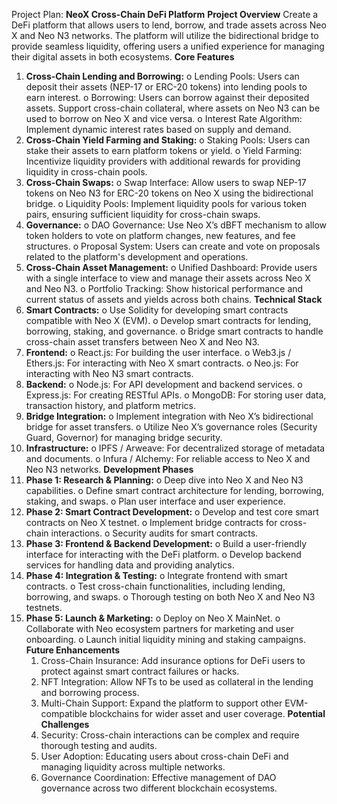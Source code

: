 Project Plan: **NeoX Cross-Chain DeFi Platform**
**Project Overview**
Create a DeFi platform that allows users to lend, borrow, and trade assets across Neo X and Neo N3 networks. The platform will utilize the bidirectional bridge to provide seamless liquidity, offering users a unified experience for managing their digital assets in both ecosystems.
**Core Features**
1.	**Cross-Chain Lending and Borrowing:**
    o	Lending Pools: Users can deposit their assets (NEP-17 or ERC-20 tokens) into lending pools to earn interest.
    o	Borrowing: Users can borrow against their deposited assets. Support cross-chain collateral, where assets on Neo N3 can be used to borrow on Neo X and vice versa.
    o	Interest Rate Algorithm: Implement dynamic interest rates based on supply and demand.
2.	**Cross-Chain Yield Farming and Staking:**
    o	Staking Pools: Users can stake their assets to earn platform tokens or yield.
    o	Yield Farming: Incentivize liquidity providers with additional rewards for providing liquidity in cross-chain pools.
3.	**Cross-Chain Swaps:**
    o	Swap Interface: Allow users to swap NEP-17 tokens on Neo N3 for ERC-20 tokens on Neo X using the bidirectional bridge.
    o	Liquidity Pools: Implement liquidity pools for various token pairs, ensuring sufficient liquidity for cross-chain swaps.
4.	**Governance:**
    o	DAO Governance: Use Neo X’s dBFT mechanism to allow token holders to vote on platform changes, new features, and fee structures.
    o	Proposal System: Users can create and vote on proposals related to the platform's development and operations.
5.	**Cross-Chain Asset Management:**
    o	Unified Dashboard: Provide users with a single interface to view and manage their assets across Neo X and Neo N3.
    o	Portfolio Tracking: Show historical performance and current status of assets and yields across both chains.
**Technical Stack**
1.	**Smart Contracts:**
  o	Use Solidity for developing smart contracts compatible with Neo X (EVM).
  o	Develop smart contracts for lending, borrowing, staking, and governance.
  o	Bridge smart contracts to handle cross-chain asset transfers between Neo X and Neo N3.
2.	**Frontend:**
  o	React.js: For building the user interface.
  o	Web3.js / Ethers.js: For interacting with Neo X smart contracts.
  o	Neo.js: For interacting with Neo N3 smart contracts.
3.	**Backend:**
  o	Node.js: For API development and backend services.
  o	Express.js: For creating RESTful APIs.
  o	MongoDB: For storing user data, transaction history, and platform metrics.
4.	**Bridge Integration:**
  o	Implement integration with Neo X’s bidirectional bridge for asset transfers.
  o	Utilize Neo X’s governance roles (Security Guard, Governor) for managing bridge security.
5.	**Infrastructure:**
  o	IPFS / Arweave: For decentralized storage of metadata and documents.
  o	Infura / Alchemy: For reliable access to Neo X and Neo N3 networks.
**Development Phases**
1.	**Phase 1: Research & Planning:**
    o	Deep dive into Neo X and Neo N3 capabilities.
    o	Define smart contract architecture for lending, borrowing, staking, and swaps.
    o	Plan user interface and user experience.
2.	**Phase 2: Smart Contract Development:**
    o	Develop and test core smart contracts on Neo X testnet.
    o	Implement bridge contracts for cross-chain interactions.
    o	Security audits for smart contracts.
3.	**Phase 3: Frontend & Backend Development:**
  o	Build a user-friendly interface for interacting with the DeFi platform.
  o	Develop backend services for handling data and providing analytics.
4.	**Phase 4: Integration & Testing:**
    o	Integrate frontend with smart contracts.
    o	Test cross-chain functionalities, including lending, borrowing, and swaps.
    o	Thorough testing on both Neo X and Neo N3 testnets.
5.	**Phase 5: Launch & Marketing:**
    o	Deploy on Neo X MainNet.
    o	Collaborate with Neo ecosystem partners for marketing and user onboarding.
    o	Launch initial liquidity mining and staking campaigns.
**Future Enhancements**
    1.	Cross-Chain Insurance: Add insurance options for DeFi users to protect against smart contract failures or hacks.
    2.	NFT Integration: Allow NFTs to be used as collateral in the lending and borrowing process.
    3.	Multi-Chain Support: Expand the platform to support other EVM-compatible blockchains for wider asset and user coverage.
**Potential Challenges**
    1.	Security: Cross-chain interactions can be complex and require thorough testing and audits.
    2.	User Adoption: Educating users about cross-chain DeFi and managing liquidity across multiple networks.
    3.	Governance Coordination: Effective management of DAO governance across two different blockchain ecosystems.
